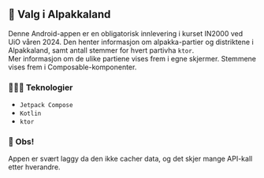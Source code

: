 ## 🦙 Valg i Alpakkaland   
Denne Android-appen er en obligatorisk innlevering i kurset IN2000 ved UiO våren 2024. Den henter informasjon om alpakka-partier og distriktene i Alpakkaland, samt antall stemmer for hvert partivha `ktor`.   
Mer informasjon om de ulike partiene vises frem i egne skjermer. Stemmene vises frem i Composable-komponenter. 

### 👩🏻‍💻 Teknologier
- `Jetpack Compose`
- `Kotlin`
- `ktor`

### 🙈 Obs!
Appen er svært laggy da den ikke cacher data, og det skjer mange API-kall etter hverandre. 
